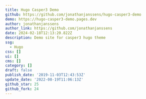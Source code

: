 ```yaml
---
title: Hugo Casper3 Demo
github: https://github.com/jonathanjanssens/hugo-casper3-demo
demo: https://hugo-casper3-demo.pages.dev
author: jonathanjanssens
author_link: https://github.com/jonathanjanssens
date: 2024-02-18T12:13:20.822Z
description: Demo site for casper3 hugo theme
ssg:
  - Hugo
css: []
ui: []
cms: []
category: []
draft: false
publish_date: '2019-11-03T12:43:53Z'
update_date: '2022-08-19T11:06:13Z'
github_star: 25
github_fork: 24
---
```

